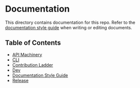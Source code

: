 # Documentation

This directory contains documentation for this repo. Refer to the [documentation style guide](style-guide.md) when
writing or editing documents.

## Table of Contents

* [API Machinery](api-machinery/README.md)
* [CLI](cli/README.md)
* [Contribution Ladder](contribution-ladder.md)
* [Dev](dev/README.md)
* [Documentation Style Guide](style-guide.md)
* [Release](release/README.md)
